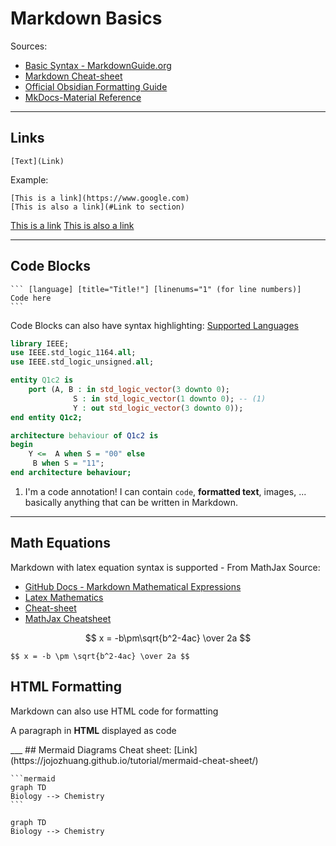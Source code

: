 # Markdown Basics
Sources:

- [Basic Syntax - MarkdownGuide.org](https://www.markdownguide.org/basic-syntax/)  
- [Markdown Cheat-sheet](https://www.markdownguide.org/cheat-sheet/)  
- [Official Obsidian Formatting Guide](https://help.obsidian.md/How+to/Format+your+notes)  
- [MkDocs-Material Reference](https://squidfunk.github.io/mkdocs-material/reference/)  
---
## Links
```
[Text](Link)
```
Example:
```
[This is a link](https://www.google.com)
[This is also a link](#Link to section)
```
[This is a link](https://www.google.com)
[This is also a link](#Links)

---

## Code Blocks

````
``` [language] [title="Title!"] [linenums="1" (for line numbers)]
Code here
```
````

Code Blocks can also have syntax highlighting: [Supported Languages](https://prismjs.com/#supported-languages)
```vhdl title="Title for code blocks!" linenums="1"
library IEEE;
use IEEE.std_logic_1164.all;
use IEEE.std_logic_unsigned.all;

entity Q1c2 is
    port (A, B : in std_logic_vector(3 downto 0);
              S : in std_logic_vector(1 downto 0); -- (1)
              Y : out std_logic_vector(3 downto 0));
end entity Q1c2;

architecture behaviour of Q1c2 is
begin
    Y <=  A when S = "00" else
     B when S = "11";
end architecture behaviour;
```
1.  I'm a code annotation! I can contain `code`, __formatted [](https://squidfunk.github.io/mkdocs-material/reference/code-blocks/#__codelineno-8-8)text__, images, ... basically anything that can be written in Markdown.

---
## Math Equations
Markdown with latex equation syntax is supported - From MathJax
Source: 
- [GitHub Docs - Markdown Mathematical Expressions](https://docs.github.com/en/get-started/writing-on-github/working-with-advanced-formatting/writing-mathematical-expressions)
- [Latex Mathematics](https://en.wikibooks.org/wiki/LaTeX/Mathematics)
- [Cheat-sheet](http://tug.ctan.org/info/undergradmath/undergradmath.pdf)  
- [MathJax Cheatsheet](https://jojozhuang.github.io/tutorial/mathjax-cheat-sheet-for-mathematical-notation/)

$$ x = -b\pm\sqrt{b^2-4ac} \over 2a $$
```
$$ x = -b \pm \sqrt{b^2-4ac} \over 2a $$
```

## HTML Formatting
Markdown can also use HTML code for formatting

<p>A paragraph in <b>HTML</b> displayed as code</p>
___
## Mermaid Diagrams
Cheat sheet: [Link](https://jojozhuang.github.io/tutorial/mermaid-cheat-sheet/)

````
```mermaid 
graph TD 
Biology --> Chemistry 
```
````

```mermaid 
graph TD 
Biology --> Chemistry 
```
